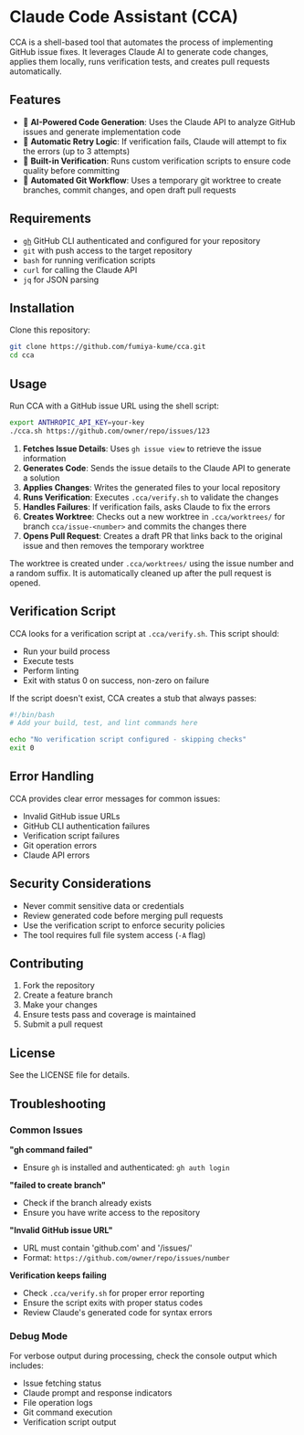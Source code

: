 # Claude Code Assistant (CCA)

CCA is a shell-based tool that automates the process of implementing GitHub issue fixes. It leverages Claude AI to generate code changes, applies them locally, runs verification tests, and creates pull requests automatically.

## Features

- 🤖 **AI-Powered Code Generation**: Uses the Claude API to analyze GitHub issues and generate implementation code
- 🔄 **Automatic Retry Logic**: If verification fails, Claude will attempt to fix the errors (up to 3 attempts)
- 🧪 **Built-in Verification**: Runs custom verification scripts to ensure code quality before committing
- 🌿 **Automated Git Workflow**: Uses a temporary git worktree to create branches, commit changes, and open draft pull requests

## Requirements

- [`gh`](https://cli.github.com/) GitHub CLI authenticated and configured for your repository
- `git` with push access to the target repository
- `bash` for running verification scripts
- `curl` for calling the Claude API
- `jq` for JSON parsing

## Installation

Clone this repository:

```bash
git clone https://github.com/fumiya-kume/cca.git
cd cca
```

## Usage

Run CCA with a GitHub issue URL using the shell script:

```bash
export ANTHROPIC_API_KEY=your-key
./cca.sh https://github.com/owner/repo/issues/123
```


1. **Fetches Issue Details**: Uses `gh issue view` to retrieve the issue information
2. **Generates Code**: Sends the issue details to the Claude API to generate a solution
3. **Applies Changes**: Writes the generated files to your local repository
4. **Runs Verification**: Executes `.cca/verify.sh` to validate the changes
5. **Handles Failures**: If verification fails, asks Claude to fix the errors
6. **Creates Worktree**: Checks out a new worktree in `.cca/worktrees/` for branch `cca/issue-<number>` and commits the changes there
7. **Opens Pull Request**: Creates a draft PR that links back to the original issue and then removes the temporary worktree

The worktree is created under `.cca/worktrees/` using the issue number and a random suffix. It is automatically cleaned up after the pull request is opened.

## Verification Script

CCA looks for a verification script at `.cca/verify.sh`. This script should:

- Run your build process
- Execute tests
- Perform linting
- Exit with status 0 on success, non-zero on failure

If the script doesn't exist, CCA creates a stub that always passes:

```bash
#!/bin/bash
# Add your build, test, and lint commands here

echo "No verification script configured - skipping checks"
exit 0
```

## Error Handling

CCA provides clear error messages for common issues:

- Invalid GitHub issue URLs
- GitHub CLI authentication failures
- Verification script failures
- Git operation errors
- Claude API errors

## Security Considerations

- Never commit sensitive data or credentials
- Review generated code before merging pull requests
- Use the verification script to enforce security policies
- The tool requires full file system access (`-A` flag)

## Contributing

1. Fork the repository
2. Create a feature branch
3. Make your changes
4. Ensure tests pass and coverage is maintained
5. Submit a pull request

## License

See the LICENSE file for details.

## Troubleshooting

### Common Issues

**"gh command failed"**
- Ensure `gh` is installed and authenticated: `gh auth login`

**"failed to create branch"**
- Check if the branch already exists
- Ensure you have write access to the repository

**"Invalid GitHub issue URL"**
- URL must contain 'github.com' and '/issues/'
- Format: `https://github.com/owner/repo/issues/number`

**Verification keeps failing**
- Check `.cca/verify.sh` for proper error reporting
- Ensure the script exits with proper status codes
- Review Claude's generated code for syntax errors

### Debug Mode

For verbose output during processing, check the console output which includes:
- Issue fetching status
- Claude prompt and response indicators
- File operation logs
- Git command execution
- Verification script output
